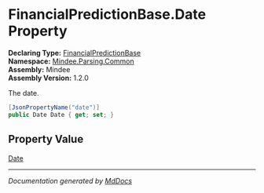 ﻿<!--  
  <auto-generated>   
    The contents of this file were generated by a tool.  
    Changes to this file may be list if the file is regenerated  
  </auto-generated>   
-->

# FinancialPredictionBase.Date Property

**Declaring Type:** [FinancialPredictionBase](../index.md)  
**Namespace:** [Mindee.Parsing.Common](../../index.md)  
**Assembly:** Mindee  
**Assembly Version:** 1.2.0

The date.

```csharp
[JsonPropertyName("date")]
public Date Date { get; set; }
```

## Property Value

[Date](../../Date/index.md)

___

*Documentation generated by [MdDocs](https://github.com/ap0llo/mddocs)*

